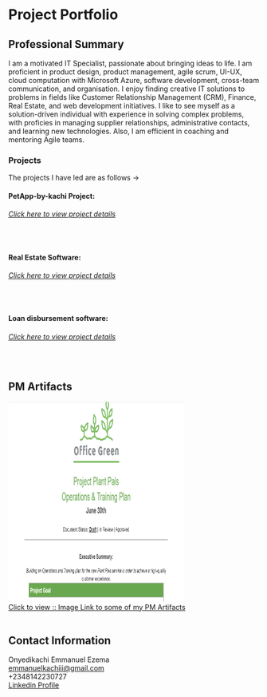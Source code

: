 # Project Portfolio

## Professional Summary

I am a motivated IT Specialist, passionate about bringing ideas to life. I am proficient in product design, product management, agile scrum, UI-UX, cloud computation with Microsoft Azure, software development, cross-team communication, and organisation. I enjoy finding creative IT solutions to problems in fields like Customer Relationship Management (CRM), Finance, Real Estate, and web development initiatives. I like to see myself as a solution-driven individual with experience in solving complex problems, with proficies in managing supplier relationships, administrative contacts, and learning new technologies. Also, I am efficient in coaching and mentoring Agile teams.

### Projects

The projects I have led are as follows -> <br/>

#### PetApp-by-kachi Project:
  ###### <a href='https://github.com/kachi-cmd/Project-Management-Portfolio/tree/main/agile%20projects/petAppp%20by%20kachi%20project'> Click here to view project details</a>
 <br/> 


#### Real Estate Software:
   ###### <a href='https://github.com/kachi-cmd/Project-Management-Portfolio/tree/main/agile%20projects/real%20estate%20software%20project' >  Click here to view project details </a>
 <br/> 


 #### Loan disbursement software:
   ###### <a href='https://github.com/kachi-cmd/Project-Management-Portfolio/tree/main/agile%20projects/loan%20disbursement%20software%20poject' >  Click here to view project details </a>
 <br/>  


## PM Artifacts 
<div>
  <a href='https://docs.google.com/spreadsheets/d/1wUYJrslP6XoRTL9z1hjnLgaBIhkXx6tVlkvUxYJVCJw/edit#gid=300282276' > 
  <img  src='images/office green.png' alt='PM Artifacts' width='70%' height='400'/> 
  <br/>
  <caption>Click to view :: Image Link to some of my PM Artifacts</caption>
  </a>
</div>


<br/>


## Contact Information 
Onyedikachi Emmanuel Ezema <br/>
emmanuelkachiii@gmail.com <br/>
+2348142230727 <br/>
<a href='https://www.linkedin.com/in/onyedikachi-ezema-87b43b1b7' > Linkedin Profile </a>

